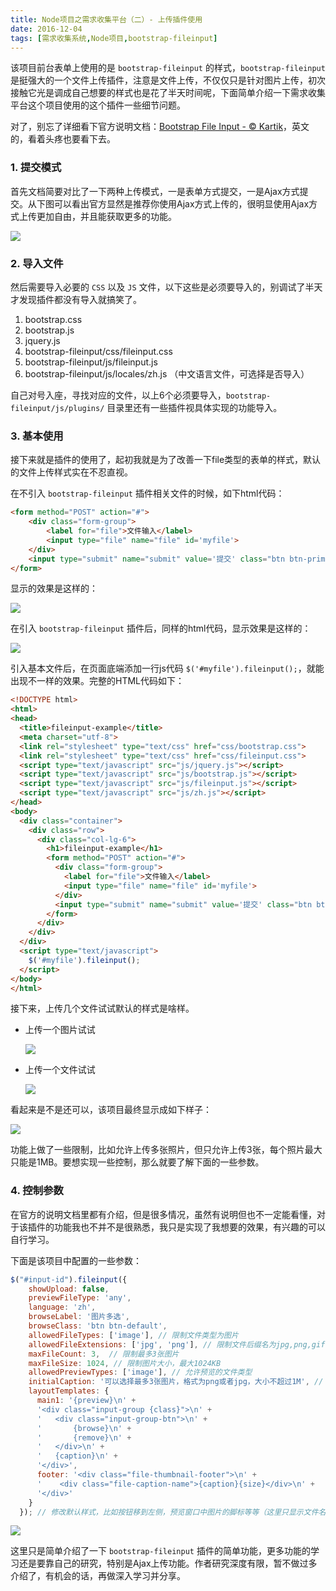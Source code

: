 ```yaml
---
title: Node项目之需求收集平台（二）- 上传插件使用
date: 2016-12-04
tags: [需求收集系统,Node项目,bootstrap-fileinput]
---
```


该项目前台表单上使用的是 `bootstrap-fileinput` 的样式，`bootstrap-fileinput` 是挺强大的一个文件上传插件，注意是文件上传，不仅仅只是针对图片上传，初次接触它光是调成自己想要的样式也是花了半天时间呢，下面简单介绍一下需求收集平台这个项目使用的这个插件一些细节问题。

对了，别忘了详细看下官方说明文档：[Bootstrap File Input - © Kartik](http://plugins.krajee.com/file-input#)，英文的，看着头疼也要看下去。

### 1.  提交模式
首先文档简要对比了一下两种上传模式，一是表单方式提交，一是Ajax方式提交。从下图可以看出官方显然是推荐你使用Ajax方式上传的，很明显使用Ajax方式上传更加自由，并且能获取更多的功能。

![](/image/node/2016-11-30-15-57-32.jpg)

### 2. 导入文件
然后需要导入必要的 `CSS` 以及 `JS` 文件，以下这些是必须要导入的，别调试了半天才发现插件都没有导入就搞笑了。

1. bootstrap.css
2. bootstrap.js
3. jquery.js
4. bootstrap-fileinput/css/fileinput.css
5. bootstrap-fileinput/js/fileinput.js
6. bootstrap-fileinput/js/locales/zh.js （中文语言文件，可选择是否导入）

自己对号入座，寻找对应的文件，以上6个必须要导入，`bootstrap-fileinput/js/plugins/` 目录里还有一些插件视具体实现的功能导入。

### 3. 基本使用
接下来就是插件的使用了，起初我就是为了改善一下file类型的表单的样式，默认的文件上传样式实在不忍直视。

在不引入 `bootstrap-fileinput` 插件相关文件的时候，如下html代码：

```html
<form method="POST" action="#">
    <div class="form-group">
        <label for="file">文件输入</label>
        <input type="file" name="file" id='myfile'>
    </div>
    <input type="submit" name="submit" value='提交' class="btn btn-primary">
</form>
```

显示的效果是这样的：

![](/image/node/2016-11-30-17-01-45.jpg)

在引入 `bootstrap-fileinput` 插件后，同样的html代码，显示效果是这样的：

![](/image/node/2016-11-30-17-00-37.jpg)

引入基本文件后，在页面底端添加一行js代码 `$('#myfile').fileinput();`，就能出现不一样的效果。完整的HTML代码如下：

```html
<!DOCTYPE html>
<html>
<head>
  <title>fileinput-example</title>
  <meta charset="utf-8">
  <link rel="stylesheet" type="text/css" href="css/bootstrap.css">
  <link rel="stylesheet" type="text/css" href="css/fileinput.css">
  <script type="text/javascript" src="js/jquery.js"></script>
  <script type="text/javascript" src="js/bootstrap.js"></script>
  <script type="text/javascript" src="js/fileinput.js"></script>
  <script type="text/javascript" src="js/zh.js"></script>
</head>
<body>
  <div class="container">
    <div class="row">
      <div class="col-lg-6">
        <h1>fileinput-example</h1>
        <form method="POST" action="#">
          <div class="form-group">
            <label for="file">文件输入</label>
            <input type="file" name="file" id='myfile'>
          </div>
          <input type="submit" name="submit" value='提交' class="btn btn-primary">
        </form>
      </div>
    </div>
  </div>
  <script type="text/javascript">
    $('#myfile').fileinput();
  </script>
</body>
</html>
```

接下来，上传几个文件试试默认的样式是啥样。

- 上传一个图片试试

    ![](/image/node/2016-11-30-17-13-58.jpg)

- 上传一个文件试试
    
    ![](/image/node/2016-11-30-17-15-09.jpg)

看起来是不是还可以，该项目最终显示成如下样子：

![](/image/node/2016-12-04-19-18-42.jpg)

功能上做了一些限制，比如允许上传多张照片，但只允许上传3张，每个照片最大只能是1MB。要想实现一些控制，那么就要了解下面的一些参数。

### 4. 控制参数
在官方的说明文档里都有介绍，但是很多情况，虽然有说明但也不一定能看懂，对于该插件的功能我也不并不是很熟悉，我只是实现了我想要的效果，有兴趣的可以自行学习。

下面是该项目中配置的一些参数：

```javascript
$("#input-id").fileinput({
    showUpload: false,
    previewFileType: 'any',
    language: 'zh',
    browseLabel: '图片多选',
    browseClass: 'btn btn-default',
    allowedFileTypes: ['image'], // 限制文件类型为图片
    allowedFileExtensions: ['jpg', 'png'], // 限制文件后缀名为jpg,png,gif
    maxFileCount: 3,  // 限制最多3张图片
    maxFileSize: 1024, // 限制图片大小，最大1024KB
    allowedPreviewTypes: ['image'], // 允许预览的文件类型
    initialCaption: '可以选择最多3张图片，格式为png或者jpg，大小不超过1M', // 初始化说明框框，比如该项目上默认显示：可以选择最多3张图片，格式为png或者jpg，大小不超过1M
    layoutTemplates: {
      main1: '{preview}\n' +
      '<div class="input-group {class}">\n' +
      '   <div class="input-group-btn">\n' +
      '       {browse}\n' +
      '       {remove}\n' +
      '   </div>\n' +
      '   {caption}\n' +
      '</div>',
      footer: '<div class="file-thumbnail-footer">\n' +
      '    <div class="file-caption-name">{caption}{size}</div>\n' +
      '</div>'
    }
  }); // 修改默认样式，比如按钮移到左侧，预览窗口中图片的脚标等等（这里只显示文件名，如下图）
```

![](/image/node/2016-12-04-19-37-48.jpg)

这里只是简单介绍了一下 `bootstrap-fileinput` 插件的简单功能，更多功能的学习还是要靠自己的研究，特别是Ajax上传功能。作者研究深度有限，暂不做过多介绍了，有机会的话，再做深入学习并分享。


